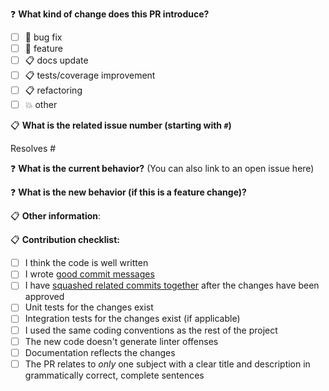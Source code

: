 ❓ **What kind of change does this PR introduce?**

* [ ] 🐞 bug fix
* [ ] 🐣 feature
* [ ] 📋 docs update
* [ ] 📋 tests/coverage improvement
* [ ] 📋 refactoring
* [ ] 💥 other

📋 **What is the related issue number (starting with `#`)**

<!-- Are there any issues opened that will be resolved by merging this change? -->
Resolves #<!-- issue number here -->

❓ **What is the current behavior?** (You can also link to an open issue here)



❓ **What is the new behavior (if this is a feature change)?**



📋 **Other information**:



📋 **Contribution checklist:**

  - [ ] I think the code is well written
  - [ ] I wrote [good commit messages]
  - [ ] I have [squashed related commits together][related squash] after
        the changes have been approved
  - [ ] Unit tests for the changes exist
  - [ ] Integration tests for the changes exist (if applicable)
  - [ ] I used the same coding conventions as the rest of the project
  - [ ] The new code doesn't generate linter offenses
  - [ ] Documentation reflects the changes
  - [ ] The PR relates to *only* one subject with a clear title
  and description in grammatically correct, complete sentences

[good commit messages]: http://chris.beams.io/posts/git-commit/
[related squash]:
https://github.com/todotxt/todo.txt-android/wiki/Squash-All-Commits-Related-to-a-Single-Issue-into-a-Single-Commit
